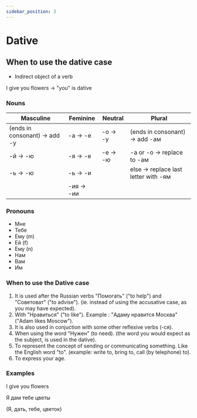 ```yaml
---
sidebar_position: 3
---
```


# Dative

## When to use the dative case

* Indirect object of a verb

I give you flowers -> "you" is dative


### Nouns

| Masculine                     | Feminine                          | Neutral                 | Plural                                   |
|-------------------------------|-----------------------------------|-------------------------|------------------------------------------|
| (ends in consonant) -> add -у | -а -> -е                          | -о -> -у                | (ends in consonant) -> add -ам           |
| -й -> -ю                      | -я -> -е                          | -е -> -ю                | -а or -о -> replace to -ам               |
| -ь -> -ю                      | -ь -> -и                          |                         | else -> replace last letter with -ям     |
|                               | -ия -> -ии                        |                         |                                          |

### Pronouns

* Мне
* Тебе
* Ему (m)
* Ей (f)
* Ему (n)
* Нам
* Вам
* Им

### When to use the Dative case

1. It is used after the Russian verbs "Помогать" ("to help") and "Советоват" ("to advise"). (ie. instead of using the accusative case, as you may have expected).
2. With "Нравиться" ("to like"). Example : "Адаму нравится Москва" ("Adam likes Moscow").
3. It is also used in conjuction with some other reflexive verbs (-ся).
4. When using the word "Нужен" (to need). (the word you would expect as the subject, is used in the dative).
5. To represent the concept of sending or communicating something. Like the English word "to". (example: write to, bring to, call (by telephone) to).
6. To express your age.


### Examples

I give you flowers

Я дам тебе цветы

(Я, дать, тебе, цветок)

